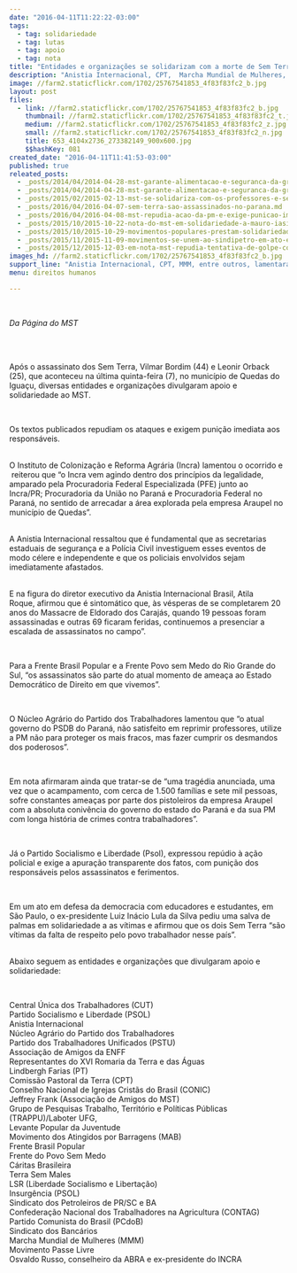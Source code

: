 ```yaml
---
date: "2016-04-11T11:22:22-03:00"
tags:
  - tag: solidariedade
  - tag: lutas
  - tag: apoio
  - tag: nota
title: "Entidades e organizações se solidarizam com a morte de Sem Terra no Paraná "
description: "Anistia Internacional, CPT,  Marcha Mundial de Mulheres, entre outros, cobram punição dos responsáveis pela emboscada que assassinou os dois trabalhadores no PR. "
image: //farm2.staticflickr.com/1702/25767541853_4f83f83fc2_b.jpg
layout: post
files:
  - link: //farm2.staticflickr.com/1702/25767541853_4f83f83fc2_b.jpg
    thumbnail: //farm2.staticflickr.com/1702/25767541853_4f83f83fc2_t.jpg
    medium: //farm2.staticflickr.com/1702/25767541853_4f83f83fc2_z.jpg
    small: //farm2.staticflickr.com/1702/25767541853_4f83f83fc2_n.jpg
    title: 653_4104x2736_273382149_900x600.jpg
    $$hashKey: 081
created_date: "2016-04-11T11:41:53-03:00"
published: true
releated_posts:
  - _posts/2014/04/2014-04-28-mst-garante-alimentacao-e-seguranca-da-greve-dos-professores-em-curitiba.md
  - _posts/2014/04/2014-04-28-mst-garante-alimentacao-e-seguranca-da-greve-dos-professores-em-curitiba.md-e
  - _posts/2015/02/2015-02-13-mst-se-solidariza-com-os-professores-e-servidores-publicos-em-greve-no-pr.md
  - _posts/2016/04/2016-04-07-sem-terra-sao-assassinados-no-parana.md
  - _posts/2016/04/2016-04-08-mst-repudia-acao-da-pm-e-exige-punicao-imediata-dos-responsaveis-pelo-crime-cometido-contra-os-sem-terra-no-parana.md
  - _posts/2015/10/2015-10-22-nota-do-mst-em-solidariedade-a-mauro-iasi.md
  - _posts/2015/10/2015-10-29-movimentos-populares-prestam-solidariedade-a-servidores-da-educacao-no-df.md
  - _posts/2015/11/2015-11-09-movimentos-se-unem-ao-sindipetro-em-ato-e-apoiam-a-greve-dos-petroleiros.md
  - _posts/2015/12/2015-12-03-em-nota-mst-repudia-tentativa-de-golpe-contra-a-presidente-dilma.md
images_hd: //farm2.staticflickr.com/1702/25767541853_4f83f83fc2_b.jpg
support_line: "Anistia Internacional, CPT, MMM, entre outros, lamentaram as mortes e cobraram punição imediata aos culpados. "
menu: direitos humanos

---
```

<p>&nbsp;</p>

<p><em>Da P&aacute;gina do MST </em></p>

<p><br />
<em>&nbsp;</em></p>

<p>Ap&oacute;s o assassinato dos Sem Terra, Vilmar Bordim (44) e Leonir Orback (25), que aconteceu na &uacute;ltima quinta-feira (7), no munic&iacute;pio de Quedas do Igua&ccedil;u, diversas entidades e organiza&ccedil;&otilde;es divulgaram apoio e solidariedade ao MST.&nbsp;</p>

<p>&nbsp;</p>

<p>Os textos publicados repudiam os ataques e exigem puni&ccedil;&atilde;o imediata aos respons&aacute;veis.&nbsp;</p>

<p><br />
O Instituto de Coloniza&ccedil;&atilde;o e Reforma Agr&aacute;ria (Incra) lamentou o ocorrido e &nbsp;reiterou que &ldquo;o Incra vem agindo dentro dos princ&iacute;pios da legalidade, amparado pela Procuradoria Federal Especializada (PFE) junto ao Incra/PR;&nbsp;Procuradoria da Uni&atilde;o no Paran&aacute; e Procuradoria Federal no Paran&aacute;, no sentido de arrecadar a &aacute;rea explorada pela empresa Araupel no munic&iacute;pio de Quedas&rdquo;.&nbsp;</p>

<p><br />
A Anistia Internacional ressaltou que &eacute;&nbsp;fundamental que as secretarias estaduais de seguran&ccedil;a e a Pol&iacute;cia Civil investiguem esses eventos de modo c&eacute;lere e independente e que os policiais envolvidos sejam imediatamente afastados.&nbsp;</p>

<p><br />
E na figura do diretor executivo da Anistia Internacional Brasil,&nbsp;Atila Roque,&nbsp;afirmou que &eacute;&nbsp;sintom&aacute;tico que, &agrave;s v&eacute;speras de se completarem 20 anos do Massacre de Eldorado dos Caraj&aacute;s, quando 19 pessoas foram assassinadas e outras 69 ficaram feridas, continuemos a presenciar a escalada de assassinatos no campo&rdquo;.</p>

<p>&nbsp;</p>

<p>Para a Frente Brasil Popular e a Frente Povo sem Medo do Rio Grande do Sul, &ldquo;os assassinatos s&atilde;o parte do atual momento de amea&ccedil;a ao Estado Democr&aacute;tico de Direito em que vivemos&rdquo;.&nbsp;</p>

<p>&nbsp;</p>

<p>O N&uacute;cleo Agr&aacute;rio do Partido dos Trabalhadores lamentou que &ldquo;o atual governo do PSDB do Paran&aacute;, n&atilde;o satisfeito em reprimir professores, utilize a PM n&atilde;o para proteger os mais fracos, mas fazer cumprir os desmandos dos poderosos&rdquo;.</p>

<p>&nbsp;</p>

<p>Em nota afirmaram ainda que tratar-se de &ldquo;uma trag&eacute;dia anunciada, uma vez que o acampamento, com cerca de 1.500 fam&iacute;lias e sete mil pessoas, sofre constantes amea&ccedil;as por parte dos pistoleiros da empresa Araupel com a absoluta coniv&ecirc;ncia do governo do estado do Paran&aacute; e da sua PM com longa hist&oacute;ria de crimes contra trabalhadores&rdquo;.</p>

<p>&nbsp;</p>

<p>J&aacute; o Partido Socialismo e Liberdade (Psol), expressou rep&uacute;dio &agrave; a&ccedil;&atilde;o policial e exige a apura&ccedil;&atilde;o transparente dos fatos, com puni&ccedil;&atilde;o dos respons&aacute;veis pelos assassinatos e ferimentos.</p>

<p>&nbsp;</p>

<p>Em um ato em defesa da democracia com educadores e estudantes, em S&atilde;o Paulo, o ex-presidente Luiz In&aacute;cio Lula da Silva pediu uma salva de palmas em solidariedade a as v&iacute;timas e afirmou que os dois Sem Terra &ldquo;s&atilde;o v&iacute;timas da falta de respeito pelo povo trabalhador nesse pa&iacute;s&rdquo;.</p>

<p><br />
Abaixo seguem&nbsp;as entidades e organiza&ccedil;&otilde;es que divulgaram apoio e solidariedade:</p>

<p>&nbsp;</p>

<p>Central &Uacute;nica dos Trabalhadores (CUT)<br />
Partido Socialismo e Liberdade (PSOL)<br />
Anistia Internacional<br />
N&uacute;cleo Agr&aacute;rio do Partido dos Trabalhadores<br />
Partido dos Trabalhadores Unificados (PSTU)<br />
Associa&ccedil;&atilde;o de Amigos da ENFF<br />
Representantes do XVI Romaria da Terra e das &Aacute;guas<br />
Lindbergh Farias (PT)<br />
Comiss&atilde;o Pastoral da Terra (CPT)<br />
Conselho Nacional de Igrejas Crist&atilde;s do Brasil (CONIC)<br />
Jeffrey Frank (Associa&ccedil;&atilde;o de Amigos do MST)<br />
Grupo de Pesquisas Trabalho, Territ&oacute;rio e Pol&iacute;ticas P&uacute;blicas (TRAPPU)/Laboter UFG,<br />
Levante Popular da Juventude<br />
Movimento dos Atingidos por Barragens (MAB)<br />
Frente Brasil Popular<br />
Frente do Povo Sem Medo<br />
C&aacute;ritas Brasileira<br />
Terra Sem Males<br />
LSR (Liberdade Socialismo e Liberta&ccedil;&atilde;o)<br />
Insurg&ecirc;ncia (PSOL)<br />
Sindicato dos Petroleiros de PR/SC e BA<br />
Confedera&ccedil;&atilde;o Nacional dos Trabalhadores na Agricultura (CONTAG)&nbsp;<br />
Partido Comunista do Brasil (PCdoB)<br />
Sindicato dos Banc&aacute;rios<br />
Marcha Mundial de Mulheres (MMM)<br />
Movimento Passe Livre<br />
Osvaldo Russo, conselheiro da ABRA e ex-presidente do INCRA</p>

<p>&nbsp;</p>
